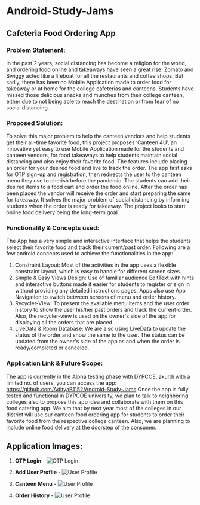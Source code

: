 # Android-Study-Jams

## Cafeteria Food Ordering App 


### Problem Statement:
In the past 2 years, social distancing has become a religion for the world, and ordering food online and takeaways have seen a great rise. 
Zomato and Swiggy acted like a lifeboat for all the restaurants and coffee shops. 
But sadly, there has been no Mobile Application made to order food for takeaway or at home for the college cafeterias and canteens. 
Students have missed those delicious snacks and munches from their college canteen, either due to not being able to reach the destination or from fear of no social distancing.


### Proposed Solution:
To solve this major problem to help the canteen vendors and help students get their all-time favorite food, this project proposes ‘Canteen 4U’, 
an innovative yet easy to use Mobile Application made for the students and canteen vendors, for food takeaways to help students maintain social distancing and 
also enjoy their favorite food. The features include placing an order for your desired food and live to track the order. 
The app first asks for OTP sign-up and registration, then redirects the user to the canteen menu they use to cherish before the pandemic. 
The students can add their desired items to a food cart and order the food online. 
After the order has been placed the vendor will receive the order and start preparing the same for takeaway. 
It solves the major problem of social distancing by informing students when the order is ready for takeaway. 
The project looks to start online food delivery being the long-term goal.



### Functionality & Concepts used:
The App has a very simple and interactive interface that helps the students select their favorite food and track their current/past order. 
Following are a few android concepts used to achieve the functionalities in the app:

  1. Constraint Layout: Most of the activities in the app uses a flexible constraint layout, which is easy to handle for different screen sizes.
  2. Simple & Easy Views Design: Use of familiar audience EditText with hints and interactive buttons made it easier for students to register or sign in without 
  providing any detailed instructions pages. Apps also use App Navigation to switch between screens of menu and order history.
  3. Recycler-View:  To present the available menu items and the user order history to show the user his/her past orders and track the current order. 
  Also, the recycler-view is used on the owner's side of the app for displaying all the orders that are placed. 
  4. LiveData & Room Database: We are also using LiveData to update the status of the order and show the same to the user. 
  The status can be updated from the owner's side of the app as and when the order is ready/completed or canceled.


### Application Link & Future Scope:
The app is currently in the Alpha testing phase with DYPCOE, akurdi with a limited no. of users, you can access the app: https://github.com/AdityaB1152/Android-Study-Jams
Once the app is fully tested and functional in DYPCOE university, we plan to talk to neighboring colleges also to propose this app idea and collaborate with them on this food catering app. We aim that by next year most of the colleges in our district will use our canteen food ordering app for students to order their favorite food from the respective college canteen. Also, we are planning to include online food delivery at the doorstep of the consumer.

## Application Images:  

 1. **OTP Login** - 
    ![OTP Login](https://drive.google.com/drive/folders/1ersxdcdQS63EADPrVbOc6Cl92O71k5yR)

 2. **Add User Profile** - 
    ![User Profile](./images/img2.jpg)

 3. **Canteen Menu** - 
    ![User Profile](./images/img3.jpg)

 4. **Order History** - 
    ![User Profile](./images/img4.jpg)
